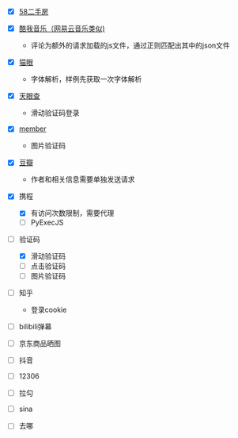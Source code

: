 - [x] [58二手房](https://github.com/sen520/spider/tree/master/58_room)

- [x] [酷我音乐（网易云音乐类似)](https://github.com/sen520/spider/tree/master/kuwo_music)
    - 评论为额外的请求加载的js文件，通过正则匹配出其中的json文件

- [x] [猫眼](https://github.com/sen520/spider/tree/master/maoyan)
    - 字体解析，样例先获取一次字体解析

- [x] [天眼查](https://github.com/sen520/spider/tree/master/tianyancha)
    - 滑动验证码登录

- [x] [member](https://github.com/sen520/spider/tree/master/member)
    - 图片验证码

- [x] [豆瓣](https://github.com/sen520/spider/tree/master/douban)
    - 作者和相关信息需要单独发送请求

- [x] 携程
    - [x] 有访问次数限制，需要代理
    - [ ] PyExecJS

- [ ] 验证码

    - [x] 滑动验证码
    - [ ] 点击验证码
    - [ ] 图片验证码

- [ ] 知乎
    - 登录cookie

- [ ] bilibili弹幕

- [ ] 京东商品晒图

- [ ] 抖音

- [ ] 12306

- [ ] 拉勾

- [ ] sina



- [ ] 去哪



